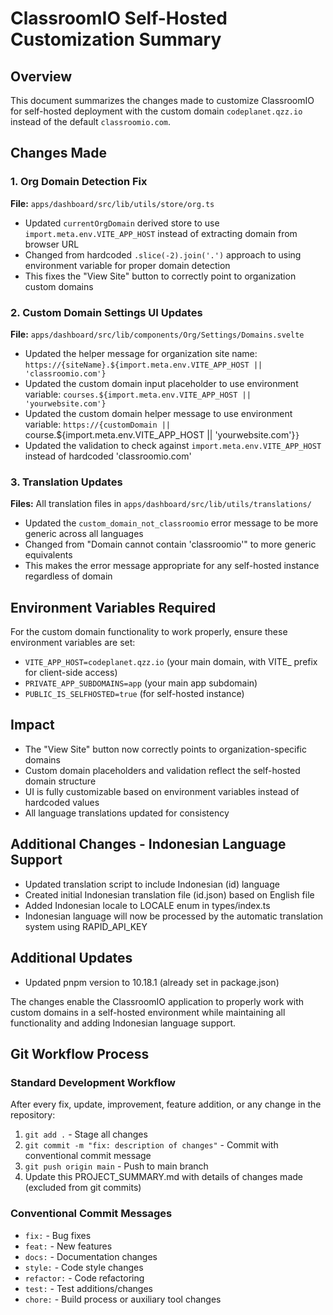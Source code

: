 # ClassroomIO Self-Hosted Customization Summary

## Overview
This document summarizes the changes made to customize ClassroomIO for self-hosted deployment with the custom domain `codeplanet.qzz.io` instead of the default `classroomio.com`.

## Changes Made

### 1. Org Domain Detection Fix
**File:** `apps/dashboard/src/lib/utils/store/org.ts`
- Updated `currentOrgDomain` derived store to use `import.meta.env.VITE_APP_HOST` instead of extracting domain from browser URL
- Changed from hardcoded `.slice(-2).join('.')` approach to using environment variable for proper domain detection
- This fixes the "View Site" button to correctly point to organization custom domains

### 2. Custom Domain Settings UI Updates
**File:** `apps/dashboard/src/lib/components/Org/Settings/Domains.svelte`
- Updated the helper message for organization site name: `https://{siteName}.${import.meta.env.VITE_APP_HOST || 'classroomio.com'}`
- Updated the custom domain input placeholder to use environment variable: `courses.${import.meta.env.VITE_APP_HOST || 'yourwebsite.com'}`
- Updated the custom domain helper message to use environment variable: `https://{customDomain || `course.${import.meta.env.VITE_APP_HOST || 'yourwebsite.com'}`}`
- Updated the validation to check against `import.meta.env.VITE_APP_HOST` instead of hardcoded 'classroomio.com'

### 3. Translation Updates
**Files:** All translation files in `apps/dashboard/src/lib/utils/translations/`
- Updated the `custom_domain_not_classroomio` error message to be more generic across all languages
- Changed from "Domain cannot contain 'classroomio'" to more generic equivalents
- This makes the error message appropriate for any self-hosted instance regardless of domain

## Environment Variables Required
For the custom domain functionality to work properly, ensure these environment variables are set:
- `VITE_APP_HOST=codeplanet.qzz.io` (your main domain, with VITE_ prefix for client-side access)
- `PRIVATE_APP_SUBDOMAINS=app` (your main app subdomain)
- `PUBLIC_IS_SELFHOSTED=true` (for self-hosted instance)

## Impact
- The "View Site" button now correctly points to organization-specific domains
- Custom domain placeholders and validation reflect the self-hosted domain structure
- UI is fully customizable based on environment variables instead of hardcoded values
- All language translations updated for consistency

## Additional Changes - Indonesian Language Support
- Updated translation script to include Indonesian (id) language
- Created initial Indonesian translation file (id.json) based on English file
- Added Indonesian locale to LOCALE enum in types/index.ts
- Indonesian language will now be processed by the automatic translation system using RAPID_API_KEY

## Additional Updates
- Updated pnpm version to 10.18.1 (already set in package.json)

The changes enable the ClassroomIO application to properly work with custom domains in a self-hosted environment while maintaining all functionality and adding Indonesian language support.

## Git Workflow Process

### Standard Development Workflow
After every fix, update, improvement, feature addition, or any change in the repository:
1. `git add .` - Stage all changes
2. `git commit -m "fix: description of changes"` - Commit with conventional commit message
3. `git push origin main` - Push to main branch
4. Update this PROJECT_SUMMARY.md with details of changes made (excluded from git commits)

### Conventional Commit Messages
- `fix:` - Bug fixes
- `feat:` - New features
- `docs:` - Documentation changes
- `style:` - Code style changes
- `refactor:` - Code refactoring
- `test:` - Test additions/changes
- `chore:` - Build process or auxiliary tool changes